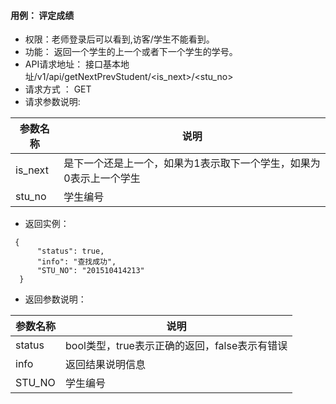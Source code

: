 #### 用例： 评定成绩
- 权限：老师登录后可以看到,访客/学生不能看到。
- 功能： 返回一个学生的上一个或者下一个学生的学号。
- API请求地址： 接口基本地址/v1/api/getNextPrevStudent/<is_next>/<stu_no>
- 请求方式 ： GET
- 请求参数说明: 

参数名称 | 说明
---|---
is_next | 是下一个还是上一个，如果为1表示取下一个学生，如果为0表示上一个学生
stu_no| 学生编号
- 返回实例：
```
 {
      "status": true,
      "info": "查找成功",    
      "STU_NO": "201510414213"
  }

```
- 返回参数说明：

参数名称	| 说明
---|---
status | bool类型，true表示正确的返回，false表示有错误
info | 返回结果说明信息
STU_NO |学生编号



